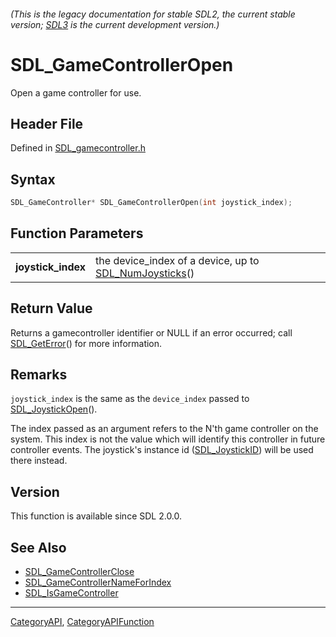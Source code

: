###### (This is the legacy documentation for stable SDL2, the current stable version; [SDL3](https://wiki.libsdl.org/SDL3/) is the current development version.)
# SDL_GameControllerOpen

Open a game controller for use.

## Header File

Defined in [SDL_gamecontroller.h](https://github.com/libsdl-org/SDL/blob/SDL2/include/SDL_gamecontroller.h)

## Syntax

```c
SDL_GameController* SDL_GameControllerOpen(int joystick_index);

```

## Function Parameters

|                        |                                                                            |
| ---------------------- | -------------------------------------------------------------------------- |
| **joystick_index**     | the device_index of a device, up to [SDL_NumJoysticks](SDL_NumJoysticks)() |

## Return Value

Returns a gamecontroller identifier or NULL if an error occurred; call
[SDL_GetError](SDL_GetError)() for more information.

## Remarks

`joystick_index` is the same as the `device_index` passed to
[SDL_JoystickOpen](SDL_JoystickOpen)().

The index passed as an argument refers to the N'th game controller on the
system. This index is not the value which will identify this controller in
future controller events. The joystick's instance id
([SDL_JoystickID](SDL_JoystickID)) will be used there instead.

## Version

This function is available since SDL 2.0.0.

## See Also

* [SDL_GameControllerClose](SDL_GameControllerClose)
* [SDL_GameControllerNameForIndex](SDL_GameControllerNameForIndex)
* [SDL_IsGameController](SDL_IsGameController)

----
[CategoryAPI](CategoryAPI), [CategoryAPIFunction](CategoryAPIFunction)

